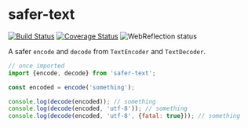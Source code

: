 # safer-text

[![Build Status](https://travis-ci.com/WebReflection/safer-text.svg?branch=master)](https://travis-ci.com/WebReflection/safer-text) [![Coverage Status](https://coveralls.io/repos/github/WebReflection/safer-text/badge.svg?branch=master)](https://coveralls.io/github/WebReflection/safer-text?branch=master) ![WebReflection status](https://offline.report/status/webreflection.svg)


A safer `encode` and `decode` from `TextEncoder` and `TextDecoder`.

```js
// once imported
import {encode, decode} from 'safer-text';

const encoded = encode('something');

console.log(decode(encoded)); // something
console.log(decode(encoded, 'utf-8')); // something
console.log(decode(encoded, 'utf-8', {fatal: true})); // something

```
